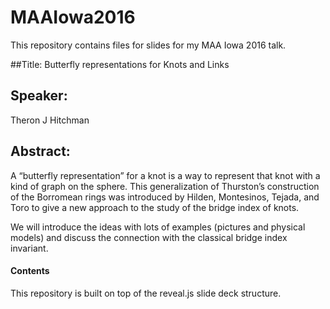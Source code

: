 # MAAIowa2016
This repository contains files for slides for my MAA Iowa 2016 talk.

##Title:
Butterfly representations for Knots and Links

## Speaker:
Theron J Hitchman

## Abstract:
A “butterfly representation” for a knot is a way to represent that knot with a
kind of graph on the sphere. This generalization of Thurston’s construction of
the Borromean rings was introduced by Hilden, Montesinos, Tejada, and Toro to
give a new approach to the study of the bridge index of knots.

We will introduce the ideas with lots of examples (pictures and physical models)
and discuss the connection with the classical bridge index invariant.

#### Contents

This repository is built on top of the reveal.js slide deck structure.
